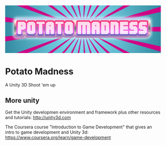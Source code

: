 ![alt text](https://github.com/Omegapoint/potato-madness/blob/master/Assets/Images/logo.png "Potato Madness")

# Potato Madness
A Unity 3D Shoot 'em up

## More unity
Get the Unity developmen environment and framework plus other resources and tutorials: http://unity3d.com

The Coursera course "Introduction to Game Development" that gives an intro to game development and Unity 3d: https://www.coursera.org/learn/game-development

